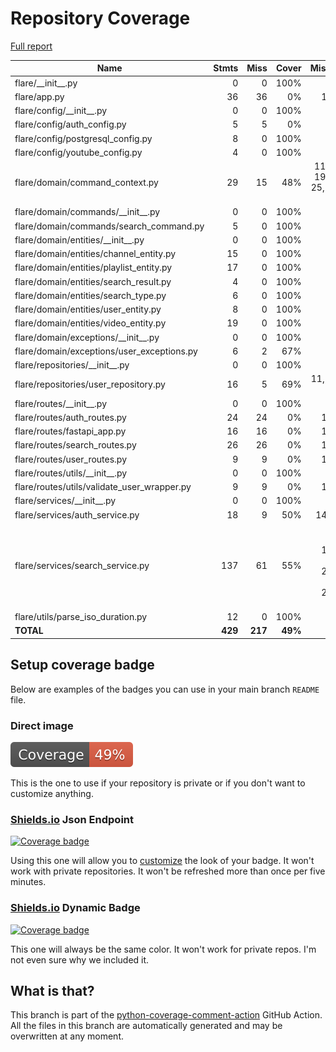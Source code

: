 # Repository Coverage

[Full report](https://htmlpreview.github.io/?https://github.com/gueriboutmathieu/flare_server/blob/python-coverage-comment-action-data/htmlcov/index.html)

| Name                                          |    Stmts |     Miss |   Cover |   Missing |
|---------------------------------------------- | -------: | -------: | ------: | --------: |
| flare/\_\_init\_\_.py                         |        0 |        0 |    100% |           |
| flare/app.py                                  |       36 |       36 |      0% |      1-70 |
| flare/config/\_\_init\_\_.py                  |        0 |        0 |    100% |           |
| flare/config/auth\_config.py                  |        5 |        5 |      0% |       1-7 |
| flare/config/postgresql\_config.py            |        8 |        0 |    100% |           |
| flare/config/youtube\_config.py               |        4 |        0 |    100% |           |
| flare/domain/command\_context.py              |       29 |       15 |     48% |11, 15, 19, 22, 25, 33-45 |
| flare/domain/commands/\_\_init\_\_.py         |        0 |        0 |    100% |           |
| flare/domain/commands/search\_command.py      |        5 |        0 |    100% |           |
| flare/domain/entities/\_\_init\_\_.py         |        0 |        0 |    100% |           |
| flare/domain/entities/channel\_entity.py      |       15 |        0 |    100% |           |
| flare/domain/entities/playlist\_entity.py     |       17 |        0 |    100% |           |
| flare/domain/entities/search\_result.py       |        4 |        0 |    100% |           |
| flare/domain/entities/search\_type.py         |        6 |        0 |    100% |           |
| flare/domain/entities/user\_entity.py         |        8 |        0 |    100% |           |
| flare/domain/entities/video\_entity.py        |       19 |        0 |    100% |           |
| flare/domain/exceptions/\_\_init\_\_.py       |        0 |        0 |    100% |           |
| flare/domain/exceptions/user\_exceptions.py   |        6 |        2 |     67% |      3, 8 |
| flare/repositories/\_\_init\_\_.py            |        0 |        0 |    100% |           |
| flare/repositories/user\_repository.py        |       16 |        5 |     69% | 11, 26-29 |
| flare/routes/\_\_init\_\_.py                  |        0 |        0 |    100% |           |
| flare/routes/auth\_routes.py                  |       24 |       24 |      0% |      1-28 |
| flare/routes/fastapi\_app.py                  |       16 |       16 |      0% |      1-22 |
| flare/routes/search\_routes.py                |       26 |       26 |      0% |      1-34 |
| flare/routes/user\_routes.py                  |        9 |        9 |      0% |      1-12 |
| flare/routes/utils/\_\_init\_\_.py            |        0 |        0 |    100% |           |
| flare/routes/utils/validate\_user\_wrapper.py |        9 |        9 |      0% |      1-12 |
| flare/services/\_\_init\_\_.py                |        0 |        0 |    100% |           |
| flare/services/auth\_service.py               |       18 |        9 |     50% |     14-27 |
| flare/services/search\_service.py             |      137 |       61 |     55% |98-187, 190-199, 202-210, 213-222 |
| flare/utils/parse\_iso\_duration.py           |       12 |        0 |    100% |           |
|                                     **TOTAL** |  **429** |  **217** | **49%** |           |


## Setup coverage badge

Below are examples of the badges you can use in your main branch `README` file.

### Direct image

[![Coverage badge](https://raw.githubusercontent.com/gueriboutmathieu/flare_server/python-coverage-comment-action-data/badge.svg)](https://htmlpreview.github.io/?https://github.com/gueriboutmathieu/flare_server/blob/python-coverage-comment-action-data/htmlcov/index.html)

This is the one to use if your repository is private or if you don't want to customize anything.

### [Shields.io](https://shields.io) Json Endpoint

[![Coverage badge](https://img.shields.io/endpoint?url=https://raw.githubusercontent.com/gueriboutmathieu/flare_server/python-coverage-comment-action-data/endpoint.json)](https://htmlpreview.github.io/?https://github.com/gueriboutmathieu/flare_server/blob/python-coverage-comment-action-data/htmlcov/index.html)

Using this one will allow you to [customize](https://shields.io/endpoint) the look of your badge.
It won't work with private repositories. It won't be refreshed more than once per five minutes.

### [Shields.io](https://shields.io) Dynamic Badge

[![Coverage badge](https://img.shields.io/badge/dynamic/json?color=brightgreen&label=coverage&query=%24.message&url=https%3A%2F%2Fraw.githubusercontent.com%2Fgueriboutmathieu%2Fflare_server%2Fpython-coverage-comment-action-data%2Fendpoint.json)](https://htmlpreview.github.io/?https://github.com/gueriboutmathieu/flare_server/blob/python-coverage-comment-action-data/htmlcov/index.html)

This one will always be the same color. It won't work for private repos. I'm not even sure why we included it.

## What is that?

This branch is part of the
[python-coverage-comment-action](https://github.com/marketplace/actions/python-coverage-comment)
GitHub Action. All the files in this branch are automatically generated and may be
overwritten at any moment.
